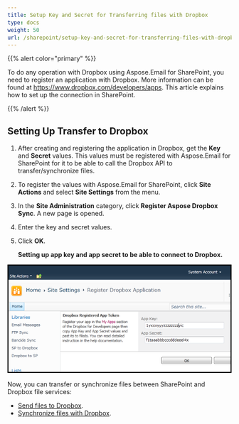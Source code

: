 ```yaml
---
title: Setup Key and Secret for Transferring files with Dropbox
type: docs
weight: 50
url: /sharepoint/setup-key-and-secret-for-transferring-files-with-dropbox/
---
```



{{% alert color="primary" %}} 

To do any operation with Dropbox using Aspose.Email for SharePoint, you need to register an application with Dropbox. More information can be found at <https://www.dropbox.com/developers/apps>. This article explains how to set up the connection in SharePoint.

{{% /alert %}} 
## **Setting Up Transfer to Dropbox**
1. After creating and registering the application in Dropbox, get the **Key** and **Secret** values. This values must be registered with Aspose.Email for SharePoint for it to be able to call the Dropbox API to transfer/synchronize files. 
1. To register the values with Aspose.Email for SharePoint, click **Site Actions** and select **Site Settings** from the menu.
1. In the **Site Administration** category, click **Register Aspose Dropbox Sync**. A new page is opened. 
1. Enter the key and secret values.
1. Click **OK**. 

   **Setting up app key and app secret to be able to connect to Dropbox.** 

![todo:image_alt_text](setup-key-and-secret-for-transferring-files-with-dropbox_1.png)

Now, you can transfer or synchronize files between SharePoint and Dropbox file services:

- [Send files to Dropbox](/email/sharepoint/send-selected-files-to-dropbox/).
- [Synchronize files with Dropbox](/email/sharepoint/synchronize-files-with-dropbox/).
